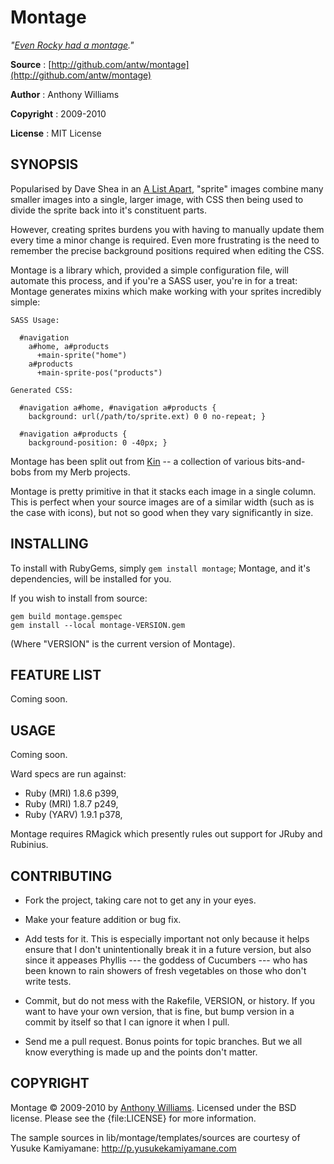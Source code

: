 Montage
=======

_"[Even Rocky had a montage](http://www.youtube.com/watch?v=yLuOl36vamI)."_

**Source**
:  [http://github.com/antw/montage](http://github.com/antw/montage)

**Author**
:  Anthony Williams

**Copyright**
:  2009-2010

**License**
:  MIT License

SYNOPSIS
--------

Popularised by Dave Shea in an
[A List Apart](http://www.alistapart.com/articles/sprites), "sprite"
images combine many smaller images into a single, larger image, with CSS
then being used to divide the sprite back into it's constituent parts.

However, creating sprites burdens you with having to manually update
them every time a minor change is required. Even more frustrating is the
need to remember the precise background positions required when editing
the CSS.

Montage is a library which, provided a simple configuration file, will
automate this process, and if you're a SASS user, you're in for a treat:
Montage generates mixins which make working with your sprites incredibly
simple:

    SASS Usage:

      #navigation
        a#home, a#products
          +main-sprite("home")
        a#products
          +main-sprite-pos("products")

    Generated CSS:

      #navigation a#home, #navigation a#products {
        background: url(/path/to/sprite.ext) 0 0 no-repeat; }

      #navigation a#products {
        background-position: 0 -40px; }

Montage has been split out from [Kin](http://github.com/antw/kin) -- a
collection of various bits-and-bobs from my Merb projects.

Montage is pretty primitive in that it stacks each image in a single
column. This is perfect when your source images are of a similar width
(such as is the case with icons), but not so good when they vary
significantly in size.

INSTALLING
----------

To install with RubyGems, simply `gem install montage`; Montage, and
it's dependencies, will be installed for you.

If you wish to install from source:

    gem build montage.gemspec
    gem install --local montage-VERSION.gem

(Where "VERSION" is the current version of Montage).

FEATURE LIST
------------

Coming soon.

USAGE
-----

Coming soon.

Ward specs are run against:

* Ruby (MRI) 1.8.6 p399,
* Ruby (MRI) 1.8.7 p249,
* Ruby (YARV) 1.9.1 p378,

Montage requires RMagick which presently rules out support for JRuby and
Rubinius.

CONTRIBUTING
------------

* Fork the project, taking care not to get any in your eyes.

* Make your feature addition or bug fix.

* Add tests for it. This is especially important not only because it
  helps ensure that I don't unintentionally break it in a future
  version, but also since it appeases Phyllis --- the goddess of
  Cucumbers --- who has been known to rain showers of fresh vegetables
  on those who don't write tests.

* Commit, but do not mess with the Rakefile, VERSION, or history. If you
  want to have your own version, that is fine, but bump version in a
  commit by itself so that I can ignore it when I pull.

* Send me a pull request. Bonus points for topic branches. But we all
  know everything is made up and the points don't matter.

COPYRIGHT
---------

Montage &copy; 2009-2010 by [Anthony Williams](mailto:hi@antw.me).
Licensed under the BSD license. Please see the {file:LICENSE} for more
information.

The sample sources in lib/montage/templates/sources are courtesy of
Yusuke Kamiyamane: http://p.yusukekamiyamane.com

